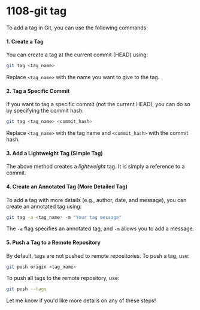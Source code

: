 # 1108-git tag

To add a tag in Git, you can use the following commands:

#### 1. Create a Tag

You can create a tag at the current commit (HEAD) using:

```bash
git tag <tag_name>
```

Replace `<tag_name>` with the name you want to give to the tag.

#### 2. Tag a Specific Commit

If you want to tag a specific commit (not the current HEAD), you can do so by specifying the commit hash:

```bash
git tag <tag_name> <commit_hash>
```

Replace `<tag_name>` with the tag name and `<commit_hash>` with the commit hash.

#### 3. Add a Lightweight Tag (Simple Tag)

The above method creates a _lightweight_ tag. It is simply a reference to a commit.

#### 4. Create an Annotated Tag (More Detailed Tag)

To add a tag with more details (e.g., author, date, and message), you can create an annotated tag using:

```bash
git tag -a <tag_name> -m "Your tag message"
```

The `-a` flag specifies an annotated tag, and `-m` allows you to add a message.

#### 5. Push a Tag to a Remote Repository

By default, tags are not pushed to remote repositories. To push a tag, use:

```bash
git push origin <tag_name>
```

To push all tags to the remote repository, use:

```bash
git push --tags
```

Let me know if you'd like more details on any of these steps!
